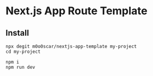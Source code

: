 # Next.js App Route Template

## Install

```
npx degit m0o0scar/nextjs-app-template my-project
cd my-project

npm i
npm run dev
```
